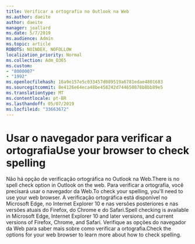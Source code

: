 ```yaml
---
title: Verificar a ortografia no Outlook na Web
ms.author: daeite
author: daeite
manager: joallard
ms.date: 5/7/2019
ms.audience: Admin
ms.topic: article
ROBOTS: NOINDEX, NOFOLLOW
localization_priority: Normal
ms.collection: Adm_O365
ms.custom:
- "8000007"
- "1992"
ms.openlocfilehash: 16a9e157e5c033457d089519a6781edae4801683
ms.sourcegitcommit: 8e4126e64eca48be458242d744650878b8bb89e5
ms.translationtype: MT
ms.contentlocale: pt-BR
ms.lasthandoff: 05/07/2019
ms.locfileid: "33663672"
---
```

# <a name="use-your-browser-to-check-spelling"></a><span data-ttu-id="6eadf-102">Usar o navegador para verificar a ortografia</span><span class="sxs-lookup"><span data-stu-id="6eadf-102">Use your browser to check spelling</span></span>

<span data-ttu-id="6eadf-103">Não há opção de verificação ortográfica no Outlook na Web.</span><span class="sxs-lookup"><span data-stu-id="6eadf-103">There is no spell check option in Outlook on the web.</span></span> <span data-ttu-id="6eadf-104">Para verificar a ortografia, você precisará usar o navegador da Web.</span><span class="sxs-lookup"><span data-stu-id="6eadf-104">To check your spelling, you'll need to use your web browser.</span></span> <span data-ttu-id="6eadf-105">A verificação ortográfica está disponível no Microsoft Edge, no Internet Explorer 10 e nas versões posteriores e nas versões atuais do Firefox, do Chrome e do Safari.</span><span class="sxs-lookup"><span data-stu-id="6eadf-105">Spell checking is available in Microsoft Edge, Internet Explorer 10 and later versions, and current versions of Firefox, Chrome, and Safari.</span></span> <span data-ttu-id="6eadf-106">Verifique as opções do navegador da Web para saber mais sobre como verificar a ortografia.</span><span class="sxs-lookup"><span data-stu-id="6eadf-106">Check the options for your web browser to learn more about how to check spelling.</span></span>